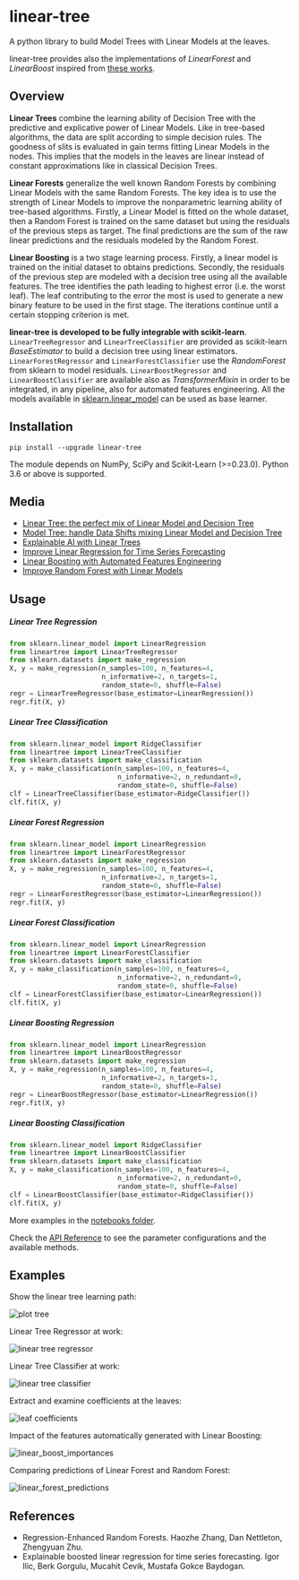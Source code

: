 # linear-tree
A python library to build Model Trees with Linear Models at the leaves.

linear-tree provides also the implementations of _LinearForest_ and _LinearBoost_ inspired from [these works](https://github.com/cerlymarco/linear-tree#references).

## Overview
**Linear Trees** combine the learning ability of Decision Tree with the predictive and explicative power of Linear Models. 
Like in tree-based algorithms, the data are split according to simple decision rules. The goodness of slits is evaluated in gain terms fitting Linear Models in the nodes. This implies that the models in the leaves are linear instead of constant approximations like in classical Decision Trees. 

**Linear Forests** generalize the well known Random Forests by combining Linear Models with the same Random Forests. The key idea is to use the strength of Linear Models to improve the nonparametric learning ability of tree-based algorithms. Firstly, a Linear Model is fitted on the whole dataset, then a Random Forest is trained on the same dataset but using the residuals of the previous steps as target. The final predictions are the sum of the raw linear predictions and the residuals modeled by the Random Forest.

**Linear Boosting** is a two stage learning process. Firstly, a linear model is trained on the initial dataset to obtains predictions. Secondly, the residuals of the previous step are modeled with a decision tree using all the available features. The tree identifies the path leading to highest error (i.e. the worst leaf). The leaf contributing to the error the most is used to generate a new binary feature to be used in the first stage. The iterations continue until a certain stopping criterion is met.

**linear-tree is developed to be fully integrable with scikit-learn**. ```LinearTreeRegressor``` and ```LinearTreeClassifier``` are provided as scikit-learn _BaseEstimator_ to build a decision tree using linear estimators. ```LinearForestRegressor``` and ```LinearForestClassifier``` use the _RandomForest_ from sklearn to model residuals. ```LinearBoostRegressor``` and ```LinearBoostClassifier``` are available also as _TransformerMixin_ in order to be integrated, in any pipeline, also for  automated features engineering. All the models available in [sklearn.linear_model](https://scikit-learn.org/stable/modules/classes.html#module-sklearn.linear_model) can be used as base learner. 

## Installation
```shell
pip install --upgrade linear-tree
```
The module depends on NumPy, SciPy and Scikit-Learn (>=0.23.0). Python 3.6 or above is supported.

## Media
- [Linear Tree: the perfect mix of Linear Model and Decision Tree](https://towardsdatascience.com/linear-tree-the-perfect-mix-of-linear-model-and-decision-tree-2eaed21936b7)
- [Model Tree: handle Data Shifts mixing Linear Model and Decision Tree](https://towardsdatascience.com/model-tree-handle-data-shifts-mixing-linear-model-and-decision-tree-facfd642e42b)
- [Explainable AI with Linear Trees](https://towardsdatascience.com/explainable-ai-with-linear-trees-7e30a6f067d7)
- [Improve Linear Regression for Time Series Forecasting](https://towardsdatascience.com/improve-linear-regression-for-time-series-forecasting-e36f3c3e3534#a80b-b6010ccb1c21)
- [Linear Boosting with Automated Features Engineering](https://towardsdatascience.com/linear-boosting-with-automated-features-engineering-894962c3ba84)
- [Improve Random Forest with Linear Models](https://towardsdatascience.com/improve-random-forest-with-linear-models-1fa789691e18)

## Usage
##### Linear Tree Regression
```python
from sklearn.linear_model import LinearRegression
from lineartree import LinearTreeRegressor
from sklearn.datasets import make_regression
X, y = make_regression(n_samples=100, n_features=4,
                       n_informative=2, n_targets=1,
                       random_state=0, shuffle=False)
regr = LinearTreeRegressor(base_estimator=LinearRegression())
regr.fit(X, y)
```
##### Linear Tree Classification
```python
from sklearn.linear_model import RidgeClassifier
from lineartree import LinearTreeClassifier
from sklearn.datasets import make_classification
X, y = make_classification(n_samples=100, n_features=4,
                           n_informative=2, n_redundant=0,
                           random_state=0, shuffle=False)
clf = LinearTreeClassifier(base_estimator=RidgeClassifier())
clf.fit(X, y)
```
##### Linear Forest Regression
```python
from sklearn.linear_model import LinearRegression
from lineartree import LinearForestRegressor
from sklearn.datasets import make_regression
X, y = make_regression(n_samples=100, n_features=4,
                       n_informative=2, n_targets=1,
                       random_state=0, shuffle=False)
regr = LinearForestRegressor(base_estimator=LinearRegression())
regr.fit(X, y)
```
##### Linear Forest Classification
```python
from sklearn.linear_model import LinearRegression
from lineartree import LinearForestClassifier
from sklearn.datasets import make_classification
X, y = make_classification(n_samples=100, n_features=4,
                           n_informative=2, n_redundant=0,
                           random_state=0, shuffle=False)
clf = LinearForestClassifier(base_estimator=LinearRegression())
clf.fit(X, y)
```
##### Linear Boosting Regression
```python
from sklearn.linear_model import LinearRegression
from lineartree import LinearBoostRegressor
from sklearn.datasets import make_regression
X, y = make_regression(n_samples=100, n_features=4,
                       n_informative=2, n_targets=1,
                       random_state=0, shuffle=False)
regr = LinearBoostRegressor(base_estimator=LinearRegression())
regr.fit(X, y)
```
##### Linear Boosting Classification
```python
from sklearn.linear_model import RidgeClassifier
from lineartree import LinearBoostClassifier
from sklearn.datasets import make_classification
X, y = make_classification(n_samples=100, n_features=4,
                           n_informative=2, n_redundant=0,
                           random_state=0, shuffle=False)
clf = LinearBoostClassifier(base_estimator=RidgeClassifier())
clf.fit(X, y)
```

More examples in the [notebooks folder](https://github.com/cerlymarco/linear-tree/tree/main/notebooks).

Check the [API Reference](https://github.com/cerlymarco/linear-tree/blob/main/notebooks/README.md) to see the parameter configurations and the available methods.

## Examples
Show the linear tree learning path:

![plot tree](https://raw.githubusercontent.com/cerlymarco/linear-tree/master/imgs/plot_tree.png)

Linear Tree Regressor at work:

![linear tree regressor](https://raw.githubusercontent.com/cerlymarco/linear-tree/master/imgs/linear_tree_reg.png)

Linear Tree Classifier at work:

![linear tree classifier](https://raw.githubusercontent.com/cerlymarco/linear-tree/master/imgs/linear_tree_class.png)

Extract and examine coefficients at the leaves:

![leaf coefficients](https://raw.githubusercontent.com/cerlymarco/linear-tree/master/imgs/leaf_coefficients.png)

Impact of the features automatically generated with Linear Boosting:

![linear_boost_importances](https://raw.githubusercontent.com/cerlymarco/linear-tree/master/imgs/linear_boost_importances.png)

Comparing predictions of Linear Forest and Random Forest:

![linear_forest_predictions](https://raw.githubusercontent.com/cerlymarco/linear-tree/master/imgs/linear_forest_predictions.png)

## References
- Regression-Enhanced Random Forests. Haozhe Zhang, Dan Nettleton, Zhengyuan Zhu.
- Explainable boosted linear regression for time series forecasting. Igor Ilic, Berk Gorgulu, Mucahit Cevik, Mustafa Gokce Baydogan.
